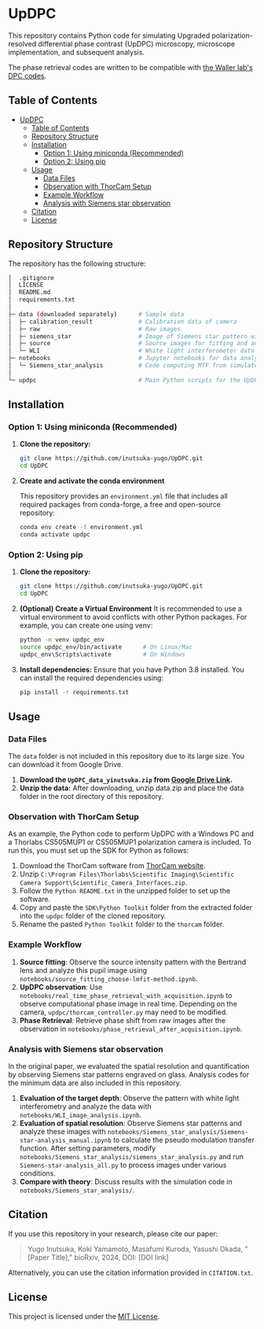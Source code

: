 # UpDPC

This repository contains Python code for simulating Upgraded polarization-resolved differential phase contrast (UpDPC) microscopy, microscope implementation, and subsequent analysis.

The phase retrieval codes are written to be compatible with [the Waller lab's DPC codes][1].

[1]: https://github.com/Waller-Lab/DPC_withAberrationCorrection/tree/master

## Table of Contents

- [UpDPC](#updpc)
  - [Table of Contents](#table-of-contents)
  - [Repository Structure](#repository-structure)
  - [Installation](#installation)
    - [Option 1: Using miniconda (Recommended)](#option-1-using-miniconda-recommended)
    - [Option 2: Using pip](#option-2-using-pip)
  - [Usage](#usage)
    - [Data Files](#data-files)
    - [Observation with ThorCam Setup](#observation-with-thorcam-setup)
    - [Example Workflow](#example-workflow)
    - [Analysis with Siemens star observation](#analysis-with-siemens-star-observation)
  - [Citation](#citation)
  - [License](#license)

## Repository Structure

The repository has the following structure:

```bash
│  .gitignore
│  LICENSE
│  README.md
│  requirements.txt
│
├─ data (downloaded separately)      # Sample data
│  ├─ calibration_result             # Calibration data of camera
│  ├─ raw                            # Raw images
│  ├─ siemens_star                   # Image of Siemens star pattern with UpDPC setup
│  ├─ source                         # Source images for fitting and analysis
│  └─ WLI                            # White light interferometer data to evaluate the carved glass
├─ notebooks                         # Jupyter notebooks for data analysis and processing
│  └─ Siemens_star_analysis          # Code computing MTF from simulated and experimental Siemens star images
│
└─ updpc                             # Main Python scripts for the UpDPC algorithm
```

## Installation

### Option 1: Using miniconda (Recommended)

1. **Clone the repository:**

   ```bash
   git clone https://github.com/inutsuka-yugo/UpDPC.git
   cd UpDPC
   ```

2. **Create and activate the conda environment**

   This repository provides an `environment.yml` file that includes all required packages from conda-forge, a free and open-source repository:

   ```bash
   conda env create -f environment.yml
   conda activate updpc
   ```

### Option 2: Using pip

1. **Clone the repository:**

   ```bash
   git clone https://github.com/inutsuka-yugo/UpDPC.git
   cd UpDPC
   ```

2. **(Optional) Create a Virtual Environment**
   It is recommended to use a virtual environment to avoid conflicts with other Python packages. For example, you can create one using venv:

   ```bash
   python -m venv updpc_env
   source updpc_env/bin/activate      # On Linux/Mac
   updpc_env\Scripts\activate         # On Windows
   ```

3. **Install dependencies:**
   Ensure that you have Python 3.8 installed. You can install the required dependencies using:

   ```bash
   pip install -r requirements.txt
   ```

## Usage

### Data Files

The `data` folder is not included in this repository due to its large size. You can download it from Google Drive.

1. **Download the `UpDPC_data_yinutsuka.zip` from [Google Drive Link](https://drive.google.com/file/d/1UQF8Zqn5t33CkcqZ9V9yitfGQGt_uPXd/view?usp=sharing).**
2. **Unzip the data:** After downloading, unzip data.zip and place the data folder in the root directory of this repository.

### Observation with ThorCam Setup

As an example, the Python code to perform UpDPC with a Windows PC and a Thorlabs CS505MUP1 or CS505MUP1 polarization camera is included.
To run this, you must set up the SDK for Python as follows:

1. Download the ThorCam software from [ThorCam website](https://www.thorlabs.co.jp/software_pages/ViewSoftwarePage.cfm?Code=ThorCam).
2. Unzip `C:\Program Files\Thorlabs\Scientific Imaging\Scientific Camera Support\Scientific_Camera_Interfaces.zip`.
3. Follow the `Python README.txt` in the unzipped folder to set up the software.
4. Copy and paste the `SDK\Python Toolkit` folder from the extracted folder into the `updpc` folder of the cloned repository.
5. Rename the pasted `Python Toolkit` folder to the `thorcam` folder.

<!-- 例として、Windows PC と Thorlabs 製の偏光カメラである CS505MUP1 や CS505MUP1 を使って UpDPC を使用する場合の Python コードも付属している。
実行する場合は、以下の手順で Python 用の SDK をセットアップする必要がある。
- ThorCam ソフトウェアを https://www.thorlabs.co.jp/software_pages/ViewSoftwarePage.cfm?Code=ThorCam からダウンロードする
- `C:\Program Files\Thorlabs\Scientific Imaging\Scientific Camera Support\Scientific_Camera_Interfaces.zip` を解凍する
- 解凍したフォルダ内の `Python README.txt` に従ってセットアップする
- 解凍したフォルダ内の `SDK\Python Toolkit` フォルダをコピーし、この clone した repository の `updpc` フォルダ内にペーストする
- ペーストした `Python Toolkit` を `thorcam` フォルダに rename する -->

### Example Workflow

1. **Source fitting**: Observe the source intensity pattern with the Bertrand lens and analyze this pupil image using `notebooks/source_fitting_choose-lmfit-method.ipynb`.
2. **UpDPC observation**: Use `notebooks/real_time_phase_retrieval_with_acquisition.ipynb` to observe computational phase image in real time. Depending on the camera, `updpc/thorcam_controller.py` may need to be modified.
3. **Phase Retrieval**: Retrieve phase shift from raw images after the observation in `notebooks/phase_retrieval_after_acquisition.ipynb`.

### Analysis with Siemens star observation

In the original paper, we evaluated the spatial resolution and quantification by observing Siemens star patterns engraved on glass. Analysis codes for the minimum data are also included in this repository.

1. **Evaluation of the target depth**: Observe the pattern with white light interferometry and analyze the data with `notebooks/WLI_image_analysis.ipynb`.
2. **Evaluation of spatial resolution**: Observe Siemens star patterns and analyze these images with `notebooks/Siemens_star_analysis/Siemens-star-analysis_manual.ipynb` to calculate the pseudo modulation transfer function. After setting parameters, modify `notebooks/Siemens_star_analysis/siemens_star_analysis.py` and run `Siemens-star-analysis_all.py` to process images under various conditions.
3. **Compare with theory**: Discuss results with the simulation code in `notebooks/Siemens_star_analysis/`.

## Citation

If you use this repository in your research, please cite our paper:

> Yugo Inutsuka, Koki Yamamoto, Masafumi Kuroda, Yasushi Okada, "[Paper Title]," bioRxiv, 2024, DOI: [DOI link]

Alternatively, you can use the citation information provided in `CITATION.txt`.

<!--
For BibTeX users:

```bibtex
@article{
}
``` -->

## License

This project is licensed under the [MIT License](LICENSE).
